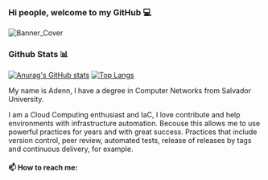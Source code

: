 ### Hi people, welcome to my GitHub 💻 
![Banner_Cover](https://user-images.githubusercontent.com/34435675/109233554-d9f73500-77a8-11eb-8fa4-e2ddad072f82.jpg)
### Github Stats :bar_chart:
[![Anurag's GitHub stats](https://github-readme-stats.vercel.app/api?username=adenntumba&show_icons=true)](https://github.com/anuraghazra/github-readme-stats)
[![Top Langs](https://github-readme-stats.vercel.app/api/top-langs/?username=adenntumba&layout=compact)](https://github.com/anuraghazra/github-readme-stats)

My name is Adenn, I have a degree in Computer Networks from Salvador University.

I am a Cloud Computing enthusiast and IaC, I love contribute and help environments with infrastructure automation. Becouse this allows me to use powerful practices for years and with great success. Practices that include version control, peer review, automated tests, release of releases by tags and continuous delivery, for example.

#### 📫 How to reach me:

<!--
**AdennTumba/adenntumba** is a ✨ _special_ ✨ repository because its `README.md` (this file) appears on your GitHub profile.

Here are some ideas to get you started:

- 🔭 I’m currently working on ...
- 🌱 I’m currently learning ...
- 👯 I’m looking to collaborate on ...
- 🤔 I’m looking for help with ...
- 💬 Ask me about ...
- 📫 How to reach me: ...
- 😄 Pronouns: ...
- ⚡ Fun fact: ...
-->
